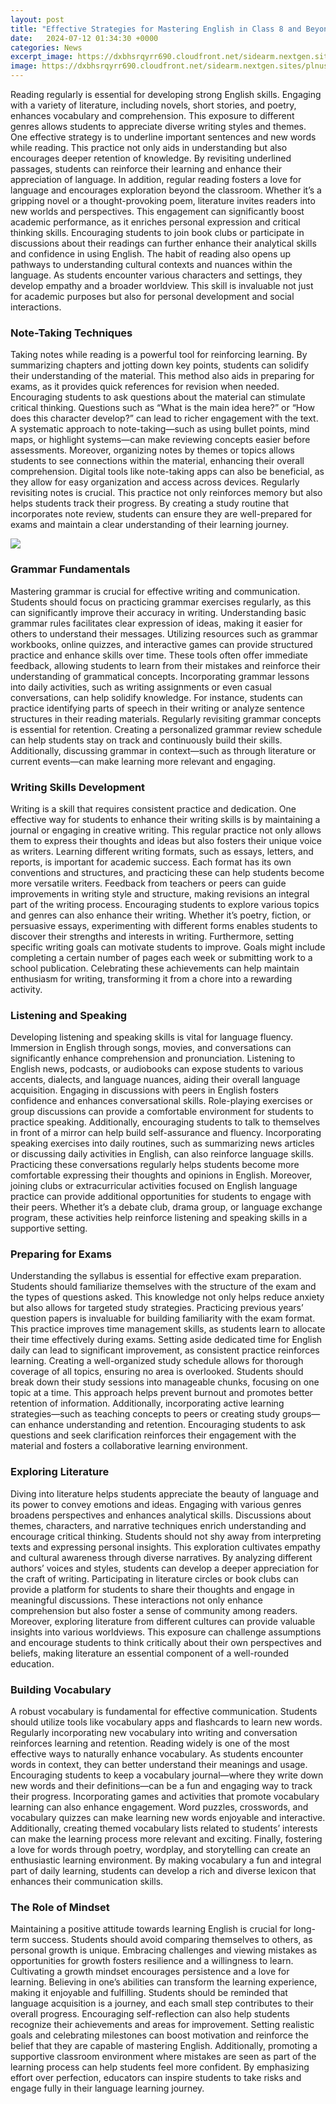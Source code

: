 ```yaml
---
layout: post
title: "Effective Strategies for Mastering English in Class 8 and Beyond"
date:   2024-07-12 01:34:30 +0000
categories: News
excerpt_image: https://dxbhsrqyrr690.cloudfront.net/sidearm.nextgen.sites/plnusealions.com/images/responsive_2023/default_image.png
image: https://dxbhsrqyrr690.cloudfront.net/sidearm.nextgen.sites/plnusealions.com/images/responsive_2023/default_image.png
---
```


Reading regularly is essential for developing strong English skills. Engaging with a variety of literature, including novels, short stories, and poetry, enhances vocabulary and comprehension. This exposure to different genres allows students to appreciate diverse writing styles and themes. 
One effective strategy is to underline important sentences and new words while reading. This practice not only aids in understanding but also encourages deeper retention of knowledge. By revisiting underlined passages, students can reinforce their learning and enhance their appreciation of language. 
In addition, regular reading fosters a love for language and encourages exploration beyond the classroom. Whether it’s a gripping novel or a thought-provoking poem, literature invites readers into new worlds and perspectives. This engagement can significantly boost academic performance, as it enriches personal expression and critical thinking skills. Encouraging students to join book clubs or participate in discussions about their readings can further enhance their analytical skills and confidence in using English.
The habit of reading also opens up pathways to understanding cultural contexts and nuances within the language. As students encounter various characters and settings, they develop empathy and a broader worldview. This skill is invaluable not just for academic purposes but also for personal development and social interactions.
### Note-Taking Techniques
Taking notes while reading is a powerful tool for reinforcing learning. By summarizing chapters and jotting down key points, students can solidify their understanding of the material. This method also aids in preparing for exams, as it provides quick references for revision when needed. 
Encouraging students to ask questions about the material can stimulate critical thinking. Questions such as “What is the main idea here?” or “How does this character develop?” can lead to richer engagement with the text. A systematic approach to note-taking—such as using bullet points, mind maps, or highlight systems—can make reviewing concepts easier before assessments.
Moreover, organizing notes by themes or topics allows students to see connections within the material, enhancing their overall comprehension. Digital tools like note-taking apps can also be beneficial, as they allow for easy organization and access across devices. 
Regularly revisiting notes is crucial. This practice not only reinforces memory but also helps students track their progress. By creating a study routine that incorporates note review, students can ensure they are well-prepared for exams and maintain a clear understanding of their learning journey.

![](https://dxbhsrqyrr690.cloudfront.net/sidearm.nextgen.sites/plnusealions.com/images/responsive_2023/default_image.png)
### Grammar Fundamentals
Mastering grammar is crucial for effective writing and communication. Students should focus on practicing grammar exercises regularly, as this can significantly improve their accuracy in writing. Understanding basic grammar rules facilitates clear expression of ideas, making it easier for others to understand their messages.
Utilizing resources such as grammar workbooks, online quizzes, and interactive games can provide structured practice and enhance skills over time. These tools often offer immediate feedback, allowing students to learn from their mistakes and reinforce their understanding of grammatical concepts. 
Incorporating grammar lessons into daily activities, such as writing assignments or even casual conversations, can help solidify knowledge. For instance, students can practice identifying parts of speech in their writing or analyze sentence structures in their reading materials.
Regularly revisiting grammar concepts is essential for retention. Creating a personalized grammar review schedule can help students stay on track and continuously build their skills. Additionally, discussing grammar in context—such as through literature or current events—can make learning more relevant and engaging.
### Writing Skills Development
Writing is a skill that requires consistent practice and dedication. One effective way for students to enhance their writing skills is by maintaining a journal or engaging in creative writing. This regular practice not only allows them to express their thoughts and ideas but also fosters their unique voice as writers.
Learning different writing formats, such as essays, letters, and reports, is important for academic success. Each format has its own conventions and structures, and practicing these can help students become more versatile writers. Feedback from teachers or peers can guide improvements in writing style and structure, making revisions an integral part of the writing process.
Encouraging students to explore various topics and genres can also enhance their writing. Whether it’s poetry, fiction, or persuasive essays, experimenting with different forms enables students to discover their strengths and interests in writing. 
Furthermore, setting specific writing goals can motivate students to improve. Goals might include completing a certain number of pages each week or submitting work to a school publication. Celebrating these achievements can help maintain enthusiasm for writing, transforming it from a chore into a rewarding activity.
### Listening and Speaking
Developing listening and speaking skills is vital for language fluency. Immersion in English through songs, movies, and conversations can significantly enhance comprehension and pronunciation. Listening to English news, podcasts, or audiobooks can expose students to various accents, dialects, and language nuances, aiding their overall language acquisition.
Engaging in discussions with peers in English fosters confidence and enhances conversational skills. Role-playing exercises or group discussions can provide a comfortable environment for students to practice speaking. Additionally, encouraging students to talk to themselves in front of a mirror can help build self-assurance and fluency.
Incorporating speaking exercises into daily routines, such as summarizing news articles or discussing daily activities in English, can also reinforce language skills. Practicing these conversations regularly helps students become more comfortable expressing their thoughts and opinions in English.
Moreover, joining clubs or extracurricular activities focused on English language practice can provide additional opportunities for students to engage with their peers. Whether it’s a debate club, drama group, or language exchange program, these activities help reinforce listening and speaking skills in a supportive setting.
### Preparing for Exams
Understanding the syllabus is essential for effective exam preparation. Students should familiarize themselves with the structure of the exam and the types of questions asked. This knowledge not only helps reduce anxiety but also allows for targeted study strategies.
Practicing previous years’ question papers is invaluable for building familiarity with the exam format. This practice improves time management skills, as students learn to allocate their time effectively during exams. Setting aside dedicated time for English daily can lead to significant improvement, as consistent practice reinforces learning.
Creating a well-organized study schedule allows for thorough coverage of all topics, ensuring no area is overlooked. Students should break down their study sessions into manageable chunks, focusing on one topic at a time. This approach helps prevent burnout and promotes better retention of information.
Additionally, incorporating active learning strategies—such as teaching concepts to peers or creating study groups—can enhance understanding and retention. Encouraging students to ask questions and seek clarification reinforces their engagement with the material and fosters a collaborative learning environment.
### Exploring Literature
Diving into literature helps students appreciate the beauty of language and its power to convey emotions and ideas. Engaging with various genres broadens perspectives and enhances analytical skills. Discussions about themes, characters, and narrative techniques enrich understanding and encourage critical thinking.
Students should not shy away from interpreting texts and expressing personal insights. This exploration cultivates empathy and cultural awareness through diverse narratives. By analyzing different authors’ voices and styles, students can develop a deeper appreciation for the craft of writing.
Participating in literature circles or book clubs can provide a platform for students to share their thoughts and engage in meaningful discussions. These interactions not only enhance comprehension but also foster a sense of community among readers.
Moreover, exploring literature from different cultures can provide valuable insights into various worldviews. This exposure can challenge assumptions and encourage students to think critically about their own perspectives and beliefs, making literature an essential component of a well-rounded education.
### Building Vocabulary
A robust vocabulary is fundamental for effective communication. Students should utilize tools like vocabulary apps and flashcards to learn new words. Regularly incorporating new vocabulary into writing and conversation reinforces learning and retention.
Reading widely is one of the most effective ways to naturally enhance vocabulary. As students encounter words in context, they can better understand their meanings and usage. Encouraging students to keep a vocabulary journal—where they write down new words and their definitions—can be a fun and engaging way to track their progress.
Incorporating games and activities that promote vocabulary learning can also enhance engagement. Word puzzles, crosswords, and vocabulary quizzes can make learning new words enjoyable and interactive. Additionally, creating themed vocabulary lists related to students’ interests can make the learning process more relevant and exciting.
Finally, fostering a love for words through poetry, wordplay, and storytelling can create an enthusiastic learning environment. By making vocabulary a fun and integral part of daily learning, students can develop a rich and diverse lexicon that enhances their communication skills.
### The Role of Mindset
Maintaining a positive attitude towards learning English is crucial for long-term success. Students should avoid comparing themselves to others, as personal growth is unique. Embracing challenges and viewing mistakes as opportunities for growth fosters resilience and a willingness to learn.
Cultivating a growth mindset encourages persistence and a love for learning. Believing in one’s abilities can transform the learning experience, making it enjoyable and fulfilling. Students should be reminded that language acquisition is a journey, and each small step contributes to their overall progress.
Encouraging self-reflection can also help students recognize their achievements and areas for improvement. Setting realistic goals and celebrating milestones can boost motivation and reinforce the belief that they are capable of mastering English.
Additionally, promoting a supportive classroom environment where mistakes are seen as part of the learning process can help students feel more confident. By emphasizing effort over perfection, educators can inspire students to take risks and engage fully in their language learning journey.